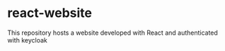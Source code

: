# react-website
This repository hosts a website developed with React and authenticated with keycloak
